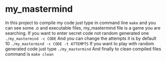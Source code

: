 # my_mastermind

In this project to compile my code just type in command line 
`make`
and you can see some .o and executable files, my_mastermind file is a game you are searching.
If you want to enter secret code not random generated one 
`./my_mastermind -c CODE`
And you can change the attempts it is by default 10
`./my_mastermind -c CODE -t ATTEMPTS`
If you want to play with random generated code just type
`./my_mastermind`
And finally to clean compiled files command is 
`make clean`

